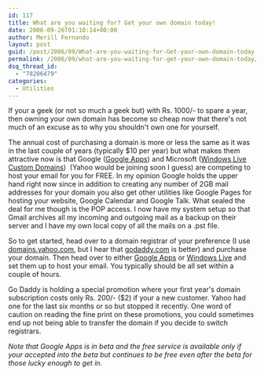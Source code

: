 ```yaml
---
id: 117
title: What are you waiting for? Get your own domain today!
date: 2006-09-26T01:10:14+00:00
author: Merill Fernando
layout: post
guid: /post/2006/09/What-are-you-waiting-for-Get-your-own-domain-today!.aspx
permalink: /2006/09/what-are-you-waiting-for-get-your-own-domain-today/
dsq_thread_id:
  - "78206479"
categories:
  - Utilities
---
```

<p>If your a geek (or not so much a geek but) with Rs. 1000/- to spare a year, then owning your own domain has become so cheap now that there's not much of an excuse as to why you shouldn't own one for yourself.</p><p>The annual cost of purchasing a domain is more or less the same as it was in the last couple of years (typically $10 per year) but what makes them attractive now is that Google (<A href="http://www.google.com/hosted">Google Apps</A>) and Microsoft (<A href="http://domains.live.com/">Windows Live Custom Domains</A>)&nbsp; (Yahoo would be joining soon I guess) are competing to host your email for you for FREE. In my opinion Google holds the upper hand right now since in addition to creating any number of 2GB mail addresses for your domain you also get other utilities like Google Pages for hosting your website, Google Calendar and Google Talk. What sealed the deal for me though is the POP access. I now have my system setup so that Gmail archives all my incoming and outgoing mail as a backup on their server and I have my own local copy of all the mails on a .pst file.</p><p>So to get started, head over to a domain registrar of your preference (I use <A href="http://domains.yahoo.com">domains.yahoo.com</A>, but I hear that <A href="http://godaddy.com">godaddy.com</A> is better) and purchase your domain. Then head over to either <A href="http://www.google.com/hosted">Google Apps</A> or <A href="http://domains.live.com/">Windows Live</A> and set them up to host your email. You typically should be all set within a couple of hours.</p><p>Go Daddy is holding a special promotion where your first year's domain subscription costs only Rs. 200/- ($2) if your a new customer. Yahoo had one for the last six months or so but stopped it recently. One word of caution on reading the fine print on these promotions, you could sometimes end up not being able to transfer the domain if you decide to switch registrars. </p><p><I>Note that Google Apps is in beta and the free service is available only if your accepted into the beta but continues to be free even after the beta for those lucky enough to get in.</I></p>